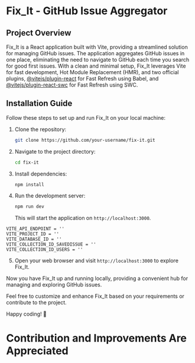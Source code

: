 # Fix_It - GitHub Issue Aggregator

## Project Overview

Fix_It is a React application built with Vite, providing a streamlined solution for managing GitHub issues. The application aggregates GitHub issues in one place, eliminating the need to navigate to GitHub each time you search for good first issues. With a clean and minimal setup, Fix_It leverages Vite for fast development, Hot Module Replacement (HMR), and two official plugins, [@vitejs/plugin-react](https://github.com/vitejs/vite-plugin-react) for Fast Refresh using Babel, and [@vitejs/plugin-react-swc](https://github.com/vitejs/vite-plugin-react-swc) for Fast Refresh using SWC.

## Installation Guide

Follow these steps to set up and run Fix_It on your local machine:

1. Clone the repository:

   ```bash
   git clone https://github.com/your-username/fix-it.git
   ```

2. Navigate to the project directory:

   ```bash
   cd fix-it
   ```

3. Install dependencies:

   ```bash
   npm install
   ```

4. Run the development server:

   ```bash
   npm run dev
   ```

   This will start the application on `http://localhost:3000`.

```
VITE_API_ENDPOINT = ''
VITE_PROJECT_ID = ''
VITE_DATABASE_ID = ''
VITE_COLLECTION_ID_SAVEDISSUE = ''
VITE_COLLECTION_ID_USERS = ''
```

5. Open your web browser and visit `http://localhost:3000` to explore Fix_It.

Now you have Fix_It up and running locally, providing a convenient hub for managing and exploring GitHub issues.

Feel free to customize and enhance Fix_It based on your requirements or contribute to the project.

Happy coding! 🚀

# Contribution and Improvements Are Appreciated